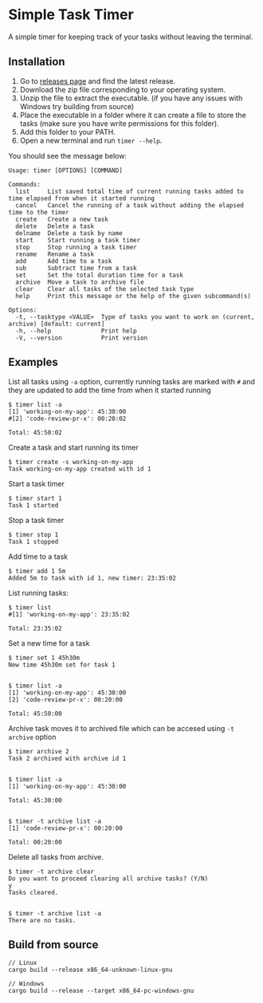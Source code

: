 # Simple Task Timer

A simple timer for keeping track of your tasks without leaving the terminal.

## Installation

1. Go to [releases page](https://github.com/zambrinf/simple-task-timer/releases) and find the latest release.
2. Download the zip file corresponding to your operating system.
3. Unzip the file to extract the executable. (if you have any issues with Windows try building from source)
4. Place the executable in a folder where it can create a file to store the tasks (make sure you have write permissions for this folder).
5. Add this folder to your PATH.
6. Open a new terminal and run `timer --help`.

You should see the message below:
```
Usage: timer [OPTIONS] [COMMAND]

Commands:
  list     List saved total time of current running tasks added to time elapsed from when it started running
  cancel   Cancel the running of a task without adding the elapsed time to the timer
  create   Create a new task
  delete   Delete a task
  delname  Delete a task by name
  start    Start running a task timer
  stop     Stop running a task timer
  rename   Rename a task
  add      Add time to a task
  sub      Subtract time from a task
  set      Set the total duration time for a task
  archive  Move a task to archive file
  clear    Clear all tasks of the selected task type
  help     Print this message or the help of the given subcommand(s)

Options:
  -t, --tasktype <VALUE>  Type of tasks you want to work on (current, archive) [default: current]
  -h, --help              Print help
  -V, --version           Print version
```

## Examples

List all tasks using `-a` option, currently running tasks are marked with `#`
and they are updated to add the time from when it started running

```
$ timer list -a
[1] 'working-on-my-app': 45:30:00
#[2] 'code-review-pr-x': 00:20:02

Total: 45:50:02
```

Create a task and start running its timer

```
$ timer create -s working-on-my-app
Task working-on-my-app created with id 1
```

Start a task timer

```
$ timer start 1
Task 1 started
```

Stop a task timer

```
$ timer stop 1
Task 1 stopped
```

Add time to a task

```
$ timer add 1 5m
Added 5m to task with id 1, new timer: 23:35:02
```

List running tasks:

```
$ timer list
#[1] 'working-on-my-app': 23:35:02

Total: 23:35:02
```

Set a new time for a task

```
$ timer set 1 45h30m
New time 45h30m set for task 1


$ timer list -a
[1] 'working-on-my-app': 45:30:00
[2] 'code-review-pr-x': 00:20:00

Total: 45:50:00
```

Archive task moves it to archived file which can be accesed using `-t archive`
option

```
$ timer archive 2
Task 2 archived with archive id 1


$ timer list -a
[1] 'working-on-my-app': 45:30:00

Total: 45:30:00


$ timer -t archive list -a
[1] 'code-review-pr-x': 00:20:00

Total: 00:20:00
```

Delete all tasks from archive.

```
$ timer -t archive clear
Do you want to proceed clearing all archive tasks? (Y/N)
y
Tasks cleared.


$ timer -t archive list -a
There are no tasks.
```

## Build from source

```
// Linux
cargo build --release x86_64-unknown-linux-gnu

// Windows
cargo build --release --target x86_64-pc-windows-gnu
```
